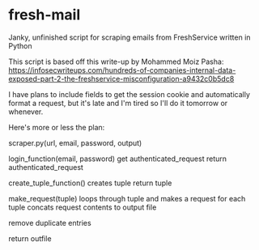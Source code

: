 # fresh-mail
Janky, unfinished script for scraping emails from FreshService written in Python

This script is based off this write-up by Mohammed Moiz Pasha: https://infosecwriteups.com/hundreds-of-companies-internal-data-exposed-part-2-the-freshservice-misconfiguration-a9432c0b5dc8

I have plans to include fields to get the session cookie and automatically format a request, but it's late and I'm tired so I'll do it tomorrow or whenever.

Here's more or less the plan:

scraper.py(url, email, password, output)

login_function(email, password) get authenticated_request return authenticated_request

create_tuple_function() creates tuple return tuple

make_request(tuple) loops through tuple and makes a request for each tuple concats request contents to output file

remove duplicate entries

return outfile
